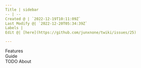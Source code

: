 ```yaml
---
Title | sidebar
-- | --
Created @ | `2022-12-19T10:11:09Z`
Last Modify @| `2022-12-20T05:34:39Z`
Labels | 
Edit @| [here](https://github.com/junxnone/twiki/issues/25)

---
```

Features  
Guide  
TODO
About
